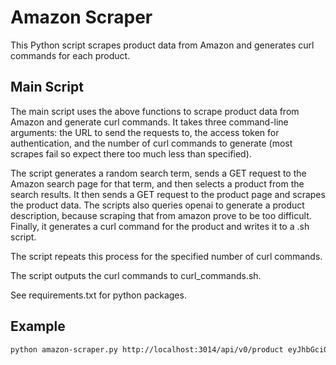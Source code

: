 # Amazon Scraper

This Python script scrapes product data from Amazon and generates curl commands for each product.

## Main Script

The main script uses the above functions to scrape product data from Amazon and generate curl commands. It takes three command-line arguments: the URL to send the requests to, the access token for authentication, and the number of curl commands to generate (most scrapes fail so expect there too much less than specified).

The script generates a random search term, sends a GET request to the Amazon search page for that term, and then selects a product from the search results. It then sends a GET request to the product page and scrapes the product data. The scripts also queries openai to generate a product description, because scraping that from amazon prove to be too difficult. Finally, it generates a curl command for the product and writes it to a .sh script.

The script repeats this process for the specified number of curl commands.

The script outputs the curl commands to curl_commands.sh.

See requirements.txt for python packages. 

## Example
```sh
python amazon-scraper.py http://localhost:3014/api/v0/product eyJhbGciOiJIUzI1NiIsInR5cCI6IkpXVCJ9.eyJ1dWlkIjoiZTM1MTc2YTktOGEyOC00ZDFmLWI0ZmMtOGY3NTFmNDFiMjdiIiwiYWNjb3VudF9pZCI6ImY0ZGY4YjI2LTM0NzQtNDJkMC05YjM3LTlhODcwMDM5ZmJmOCIsImlhdCI6MTcxNzM2NjUzOH0.-3PFb0jXzjUTTfu5uVwhG3VPAoOXFSpuEa1o71mqXGo 100
```